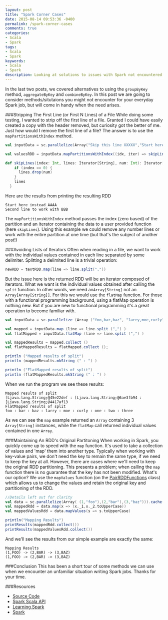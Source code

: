 ```yaml
---
layout: post
title: "Spark Corner Cases"
date: 2015-08-14 09:53:36 -0400
permalink: /spark-corner-cases
comments: true
categories: 
- Scala
- Spark
tags: 
- Scala
- Spark
keywords: 
- Scala
- Spark
description: Looking at solutions to issues with Spark not encountered on a daily basis.
---
```

In the last two posts, we covered alternatives to using the `groupByKey` method, `aggregateByKey` and `combineByKey`.  In this post we are going to consider methods/situtaions you might not encounter for your everyday Spark job, but will come in handy when the need arises.

###Stripping The First Line (or First N Lines) of a File
While doing some testing, I wanted to strip off the first line of a file.  Granted I could have easily created a copy with the header removed, but curiosity got the better of me.  Just how would I remove the first line of a file?  The answer is to use the `mapPartitionsWithIndex` method.
<!-- more -->
```scala Stripping First Line of a File example
val inputData = sc.parallelize(Array("Skip this line XXXXX","Start here instead AAAA","Second line to work with BBB"))

val valuesRDD = inputData.mapPartitionsWithIndex((idx, iter) => skipLines(idx, iter, numLinesToSkip))

def skipLines(index: Int, lines: Iterator[String], num: Int): Iterator[String] = {
    if (index == 0) {
      lines.drop(num)
    }
    lines
  } 
``` 
Here are the results from printing the resulting RDD
```text Printing Results
Start here instead AAAA
Second line to work with BBB
```
The `mapPartitionsWithIndex` method passes the index (zero based) of the partition and an iterator containing the data to a user provided function (here `skipLines`).  Using this example we could remove any number lines or work with the entire partition at one time (but that's the subject of another post!)

###Avoiding Lists of Iterators
Often when reading in a file, we want to work with the individual values contained in each line separated by some delimiter.  Splitting a delimited line is a trivial operation:
```scala Splitting Lines with Coma Separted Values
newRDD = textRDD.map(line => line.split(","))
```
But the issue here is the returned RDD will be an iterator composed of iterators.  What we want is the individual values obtained after calling the `split` function. In other words, we need an`Array[String]` not an `Array[Array[String]]`.  For this we would use the `flatMap` function.  For those with a functional programming background, using a flatMap operation is nothing new. But if you are new to functional programming it's a great operation to become familiar with.
```scala Avoiding Iterator of Iterators
val inputData = sc.parallelize (Array ("foo,bar,baz", "larry,moe,curly", "one,two,three") ).cache ()

val mapped = inputData.map (line => line.split (",") )
val flatMapped = inputData.flatMap (line => line.split (",") )

val mappedResults = mapped.collect ()
val flatMappedResults = flatMapped.collect ();

println ("Mapped results of split")
println (mappedResults.mkString (" : ") )

println ("FlatMapped results of split")
println (flatMappedResults.mkString (" : ") )
```
When we run the program we see these results:
```text Results
Mapped results of split
[Ljava.lang.String;@45e22def : [Ljava.lang.String;@6ae3fb94 : [Ljava.lang.String;@4417af13
FlatMapped results of split
foo : bar : baz : larry : moe : curly : one : two : three
```
As we can see the `map` example returned an `Array` containing 3 `Array[String]` instances, while the `flatMap` call returned individual values contained in one `Array`.

###Maintaining An RDD's Original Partitoning 
When working in Spark, you quickly come up to speed with the `map` function.  It's used to take a collection of values and 'map' them into another type.  Typically when working with key-value pairs, we don't need the key to remain the same type, if we need to keep the key at all.  However, there are cases where we'll need to keep the original RDD partitioning.  This presents a problem; when calling the `map` function there is no guarantee that the key has not been modified.  What's our option? We use the `mapValues` function (on the [PairRDDFunctions](http://spark.apache.org/docs/latest/api/scala/index.html#org.apache.spark.rdd.PairRDDFunctions) class) which allows us to change the values and retain the original key and partitioning of the RDD.
```scala Mapping Values Only
//Details left out for clarity
val data = sc.parallelize(Array( (1,"foo"),(2,"bar"),(3,"baz"))).cache()
val mappedRdd = data.map(x => (x._1,x._2.toUpperCase))
val mappedValuesRdd = data.mapValues(s => s.toUpperCase)

println("Mapping Results")
printResults(mappedRdd.collect())
printResults(mappedValuesRdd.collect())
```
And we'll see the results from our simple example are exactly the same:
```text Results
Mapping Results
(1,FOO) -> (2,BAR) -> (3,BAZ)
(1,FOO) -> (2,BAR) -> (3,BAZ)
```
###Conclusion 
This has been a short tour of some methods we can use when we encounter an unfamiliar situation writing Spark jobs.  Thanks for your time.

###Resources
*   [Source Code](https://github.com/bbejeck/spark-experiments)
*   [Spark Scala API](http://spark.apache.org/docs/latest/api/scala/index.html#package)
*   [Learning Spark](http://shop.oreilly.com/product/0636920028512.do)
*   [Spark](http://spark.apache.org/docs/latest/index.html)

    